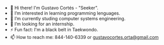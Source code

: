 - 👋 Hi there! I'm Gustavo Cortés - "Seeker".
- 🔭 I’m interested in learning programming lenguages.
- 🌱 I’m currently studing computer systems engineering.
- 🤔 I’m looking for an internship.
- ⚡ Fun fact: I'm a black belt in Taekwondo.
- 📫 How to reach me: 844-140-6339 or gustavocortes.orta@gmail.com
